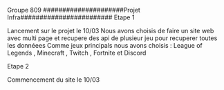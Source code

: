 Groupe 809
#####################Projet Infra########################
Etape 1

Lancement sur le projet le 10/03
Nous avons choisis de faire un site web avec multi page et recupere des api de plusieur jeu pour recuperer toutes les donnéees
Comme jeux principals nous avons choisis :
League of Legends , Minecraft , Twitch , Fortnite et Discord

Etape 2

Commencement du site le 10/03
